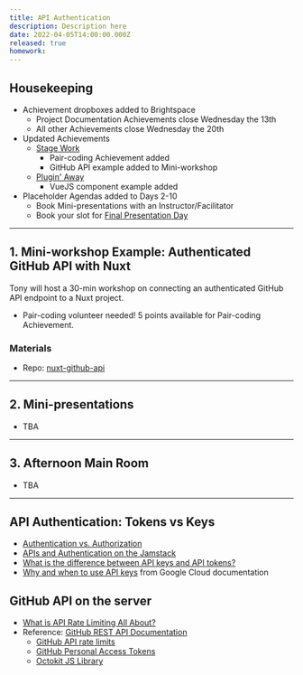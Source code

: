 ```yaml
---
title: API Authentication
description: Description here
date: 2022-04-05T14:00:00.000Z
released: true
homework: 
---
```


## Housekeeping
- Achievement dropboxes added to Brightspace
    - Project Documentation Achievements close Wednesday the 13th
    - All other Achievements close Wednesday the 20th
- Updated Achievements
    - [Stage Work](https://sait-wbdv.netlify.app/cpnt-265/assignments/achievements/#stage-work)
        - Pair-coding Achievement added
        - GitHub API example added to Mini-workshop 
    - [Plugin' Away](https://sait-wbdv.netlify.app/cpnt-265/assignments/achievements/#plugin-away)
        - VueJS component example added
- Placeholder Agendas added to Days 2-10
    - Book Mini-presentations with an Instructor/Facilitator
    - Book your slot for [Final Presentation Day](https://sait-wbdv.netlify.app/cpnt-265/lessons/day-11)

---

## 1. Mini-workshop Example: Authenticated GitHub API with Nuxt
Tony will host a 30-min workshop on connecting an authenticated GitHub API endpoint to a Nuxt project.
- Pair-coding volunteer needed! 5 points available for Pair-coding Achievement.

### Materials
- Repo: [nuxt-github-api](https://github.com/acidtone/nuxt-github-api)

---

## 2. Mini-presentations
- TBA

---

## 3. Afternoon Main Room
- TBA

---

<home-work :home-work="homework">

## API Authentication: Tokens vs Keys
- [Authentication vs. Authorization](https://auth0.com/docs/get-started/authentication-and-authorization)
- [APIs and Authentication on the Jamstack](https://css-tricks.com/apis-and-authentication-on-the-jamstack/)
- [What is the difference between API keys and API tokens?](https://security.stackexchange.com/questions/161946/what-is-the-difference-between-api-keys-and-api-tokens-usages)
- [Why and when to use API keys](https://cloud.google.com/endpoints/docs/openapi/when-why-api-key) from Google Cloud documentation

## GitHub API on the server
- [What is API Rate Limiting All About?](https://apisyouwonthate.com/blog/what-is-api-rate-limiting-all-about)
- Reference: [GitHub REST API Documentation](https://docs.github.com/en/rest)
    - [GitHub API rate limits](https://docs.github.com/en/rest/overview/resources-in-the-rest-api#rate-limiting)
    - [GitHub Personal Access Tokens](https://docs.github.com/en/authentication/keeping-your-account-and-data-secure/creating-a-personal-access-token)
    - [Octokit JS Library](https://github.com/octokit/octokit.js)

</home-work>